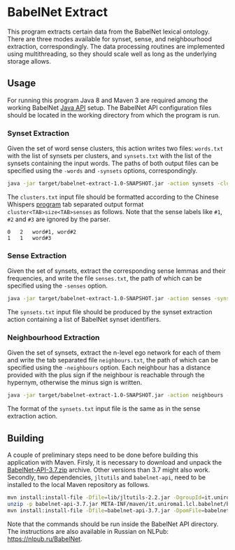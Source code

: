 BabelNet Extract
================

This program extracts certain data from the BabelNet lexical ontology. There are three modes available for synset, sense, and neighbourhood extraction, correspondingly. The data processing routines are implemented using multithreading, so they should scale well as long as the underlying storage allows.

Usage
-----

For running this program Java 8 and Maven 3 are required among the working BabelNet [Java API](http://babelnet.org/download) setup. The BabelNet API configuration files should be located in the working directory from which the program is run.

### Synset Extraction

Given the set of word sense clusters, this action writes two files: `words.txt` with the list of synsets per clusters, and `synsets.txt` with the list of the synsets containing the input words. The paths of both output files can be specified using the `-words` and `-synsets` options, correspondingly.

```bash
java -jar target/babelnet-extract-1.0-SNAPSHOT.jar -action synsets -clusters "clusters.txt" -words "words.txt" -synsets "synsets.txt"
```

The `clusters.txt` input file should be formatted according to the Chinese Whispers [program](https://github.com/tudarmstadt-lt/chinese-whispers) tab separated output format `cluster<TAB>size<TAB>senses` as follows. Note that the sense labels like `#1`, `#2` and `#3` are ignored by the parser.

```
0	2	word#1, word#2
1	1	word#3
```

### Sense Extraction

Given the set of synsets, extract the corresponding sense lemmas and their frequencies, and write the file `senses.txt`, the path of which can be specified using the `-senses` option.

```bash
java -jar target/babelnet-extract-1.0-SNAPSHOT.jar -action senses -synsets "synsets.txt" -senses "senses.txt"
```

The `synsets.txt` input file should be produced by the synset extraction action containing a list of BabelNet synset identifiers.

### Neighbourhood Extraction

Given the set of synsets, extract the n-level ego network for each of them and write the tab separated file `neighbours.txt`, the path of which can be specified using the `-neighbours` option. Each neighbour has a distance provided with the plus sign if the neighbour is reachable through the hypernym, otherwise the minus sign is written.

```bash
java -jar target/babelnet-extract-1.0-SNAPSHOT.jar -action neighbours -synsets "synsets.txt" -depth 2 -neighbours "neighbours.txt"
```

The format of the `synsets.txt` input file is the same as in the sense extraction action.

Building
--------

A couple of preliminary steps need to be done before building this application with Maven. Firsly, it is necessary to download and unpack the [BabelNet-API-3.7.zip](http://babelnet.org/data/3.7/BabelNet-API-3.7.zip) archive. Other versions than 3.7 might also work. Secondly, two dependencies, `jltutils` and `babelnet-api`, need to be installed to the local Maven repository as follows.

```bash
mvn install:install-file -Dfile=lib/jltutils-2.2.jar -DgroupId=it.uniroma1.lcl.jlt -DartifactId=jltutils -Dversion=2.2 -Dpackaging=jar
unzip -p babelnet-api-3.7.jar META-INF/maven/it.uniroma1.lcl.babelnet/babelnet-api/pom.xml | grep -vP '<(scope|systemPath)>' >babelnet-api-3.7.pom
mvn install:install-file -Dfile=babelnet-api-3.7.jar -DpomFile=babelnet-api-3.7.pom
```

Note that the commands should be run inside the BabelNet API directory. The instructions are also available in Russian on NLPub: <https://nlpub.ru/BabelNet>.
